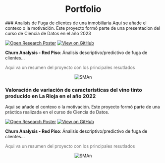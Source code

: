 <center><h1>Portfolio</h1></center>
### Analisis de Fuga de clientes de una inmobiliaria
Aqui se añade el contexo o la motivación. Este proyecto formó parte de una presentacion del curso de Ciencia de Datos en el año 2023

[![Open Research Poster](https://img.shields.io/badge/PDF-Open_Research_Poster-blue?logo=adobe-acrobat-reader&logoColor=white)](practica_github/pdf)
[![View on GitHub](https://img.shields.io/badge/GitHub-View_on_GitHub-blue?logo=GitHub)](https://github.com/JuperCa/julia.github.io/tree/main/agregaciones)

**Churn Analysis - Red Piso**: Ánalisis descriptivo/predictivo de fuga de clientes...

<p style="color:#727272">Aqui va un resumen del proyecto con los principales resutlados</p>

<center><img src ="agregaciones/img/4_1.png" alt="SMAn"></center>


### Valoración de variación de características del vino tinto producido en La Rioja en el año 2022
Aqui se añade el contexo o la motivación. Este proyecto formó parte de una práctica realizada en el curso de Ciencia de Datos.

[![Open Research Poster](https://img.shields.io/badge/PDF-Open_Research_Poster-blue?logo=adobe-acrobat-reader&logoColor=white)](practica_github/pdf)
[![View on GitHub](https://img.shields.io/badge/GitHub-View_on_GitHub-blue?logo=GitHub)]([practica_github/pdf](https://github.com/JuperCa/julia.github.io/tree/main/practica_github/notebooks))

**Churn Analysis - Red Piso**: Ánalisis descriptivo/predictivo de fuga de clientes...

<p style="color:#727272">Aqui va un resumen del proyecto con los principales resutlados</p>

<center><img src ="practica_github/imagen" alt="SMAn"></center>



